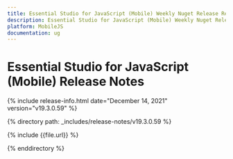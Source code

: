 ```yaml
---
title: Essential Studio for JavaScript (Mobile) Weekly Nuget Release Release Notes  
description: Essential Studio for JavaScript (Mobile) Weekly Nuget Release Release Notes  
platform: MobileJS
documentation: ug
---
```


# Essential Studio for JavaScript (Mobile)  Release Notes  

{% include release-info.html date="December 14, 2021"  version="v19.3.0.59" %} 


{% directory path: _includes/release-notes/v19.3.0.59 %}

{% include {{file.url}} %}

{% enddirectory %}